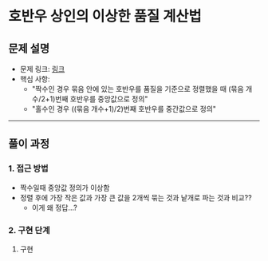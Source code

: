 # 호반우 상인의 이상한 품질 계산법

## 문제 설명
- 문제 링크: [링크](https://www.acmicpc.net/problem/20117)
- 핵심 사항: 
    - "짝수인 경우 묶음 안에 있는 호반우를 품질을 기준으로 정렬했을 때 (묶음 개수/2+1)번째 호반우를 중앙값으로 정의"
    - "홀수인 경우 ((묶음 개수+1)/2)번째 호반우를 중간값으로 정의"
---

## 풀이 과정

### 1. **접근 방법**
- 짝수일때 중앙값 정의가 이상함
- 정렬 후에 가장 작은 값과 가장 큰 값을 2개씩 묶는 것과 낱개로 파는 것과 비교??
    - 이게 왜 정답...?

### 2. **구현 단계**
1. 구현